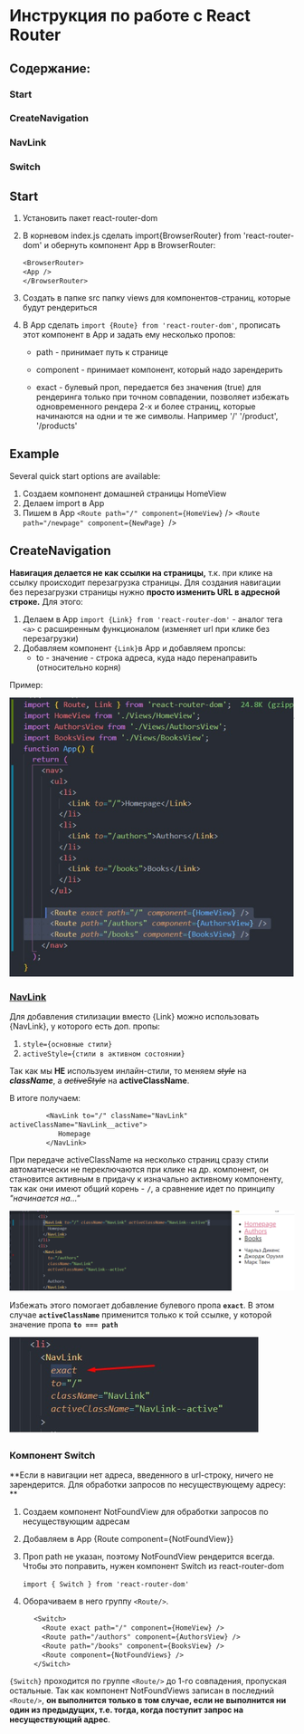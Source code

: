 # Инструкция по работе с React Router

## Содержание:

### Start

### CreateNavigation

### NavLink

### Switch

## Start

1. Установить пакет react-router-dom
2. В корневом index.js сделать import{BrowserRouter} from 'react-router-dom' и
   обернуть компонент App в BrowserRouter:

   ```
   <BrowserRouter>
   <App />
   </BrowserRouter>
   ```

3. Создать в папке src папку views для компонентов-страниц, которые будут
   рендериться

4. В App сделать `import {Route} from 'react-router-dom'`, прописать этот
   компонент в App и задать ему несколько пропов:

   - path - принимает путь к странице
   - component - принимает компонент, который надо зарендерить

   - exact - булевый проп, передается без значения (true) для рендеринга только
     при точном совпадении, позволяет избежать одновременного рендера 2-х и
     более страниц, которые начинаются на одни и те же символы. Например '/'
     '/product', '/products'

## Example

Several quick start options are available:

1. Создаем компонент домашней страницы HomeView
2. Делаем import в App
3. Пишем в App `<Route path="/" component={HomeView}` />
   `<Route path="/newpage" component={NewPage} `/>

## CreateNavigation

**Навигация делается не как ссылки на страницы,** т.к. при клике на ссылку
происходит перезагрузка страницы. Для создания навигации без перезагрузки
страницы нужно **просто изменить URL в адресной строке.** Для этого:

1. Делаем в App `import {Link} from 'react-router-dom'` - аналог тега `<a>` с
   расширенным функционалом (изменяет url при клике без перезагрузки)
2. Добавляем компонент `{Link}`в App и добавляем пропсы:
   - to - значение - строка адреса, куда надо перенаправить (относительно корня)

Пример:

![Пример](./img/example.jpg)

### [NavLink](#markdown-header-navlink)

Для добавления стилизации вместо {Link} можно использовать {NavLink}, у которого
есть доп. пропы:

1. `style={основные стили}`
2. `activeStyle={стили в активном состоянии}`

Так как мы **НЕ** используем инлайн-стили, то меняем _~~style~~_ на
**_className_**, а _~~activeStyle~~_ на **activeClassName**.

В итоге получаем:

```
         <NavLink to="/" className="NavLink" activeClassName="NavLink__active">
            Homepage
         </NavLink>
```

При передаче activeClassName на несколько страниц сразу стили автоматически не
переключаются при клике на др. компонент, он становится активным в придачу к
изначально активному компоненту, так как они имеют общий корень - **`/`**, а
сравнение идет по принципу _"начинается на..."_

![Пример](./img/example2.jpg)

Избежать этого помогает добавление булевого пропа **`exact`**. В этом случае
**`activeClassName`** применится только к той ссылке, у которой значение пропа
**`to === path`**

![Пример](./img/example3.jpg)

### Компонент Switch

**Если в навигации нет адреса, введенного в url-строку, ничего не зарендерится.
Для обработки запросов по несуществующему адресу: **

1. Создаем компонент NotFoundView для обработки запросов по несуществующим
   адресам
2. Добавляем в App {Route component={NotFoundView}}
3. Проп path не указан, поэтому NotFoundView рендерится всегда. Чтобы это
   поправить, нужен компонент Switch из react-router-dom

   `import { Switch } from 'react-router-dom'`

4. Оборачиваем в него группу `<Route/>`.

```
      <Switch>
        <Route exact path="/" component={HomeView} />
        <Route path="/authors" component={AuthorsView} />
        <Route path="/books" component={BooksView} />
        <Route component={NotFoundViews} />
      </Switch>
```

`{Switch}` проходится по группе `<Route/>` до 1-го совпадения, пропуская
остальные. Так как компонент NotFoundViews записан в последний `<Route/>`, **он
выполнится только в том случае, если не выполнится ни один из предыдущих, т.е.
тогда, когда поступит запрос на несуществующий адрес**.

